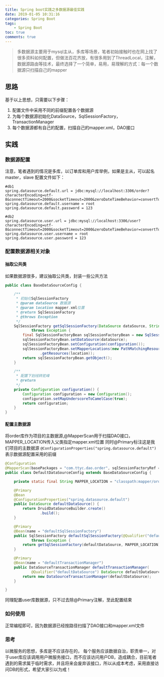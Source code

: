 ```yaml
---
title: Spring boot实践之多数据源最佳实践
date: 2019-01-05 10:31:16
categories: Spring Boot
tags:
	- Spring Boot
toc: true
comments: true
---
```


>多数据源主要用于mysql主从，多库等场景，笔者初始接触时也在网上找了很多资料如何配置，但做法百花齐放，有很多用到了ThreadLocal，注解，数据源路由等技术，最终选择了一个简单，易用，易理解的方式：每一个数据源只扫描自己的mapper

## 思路
基于以上思想，只需要以下步骤：
1. 配置文件中采用不同的前缀配置各个数据源
2. 为每个数据源初始化DataSource，SqlSessionFactory，TransactionManager
3. 每个数据源都有自己的配置，扫描自己的mapper.xml，DAO接口

## 实践

### 数据源配置

注意，笔者遇到的情况是多库，以订单库和用户库举例，如果是主从，可以起名master，slave
配置文件如下：

```
#db1
spring.datasource.default.url = jdbc:mysql://localhost:3306/order?characterEncoding=utf-8&connectTimeout=2000&socketTimeout=2000&zeroDateTimeBehavior=convertToNull
spring.datasource.default.username = root
spring.datasource.default.password = 123

#db2
spring.datasource.user.url = jdbc:mysql://localhost:3306/user?characterEncoding=utf-8&connectTimeout=2000&socketTimeout=2000&zeroDateTimeBehavior=convertToNull
spring.datasource.user.username = root
spring.datasource.user.password = 123
```


### 配置数据源相关对象

#### 抽取公共类

如果数据源很多，建议抽取公共类，封装一些公共方法

```java
public class BaseDataSourceConfig {

    /**
     * 初始化SqlSessionFactory
     * @param dataSource 数据源
     * @param location mapper.xml位置
     * @return SqlSessionFactory
     * @throws Exception
     */
    SqlSessionFactory getSqlSessionFactory(DataSource dataSource, String location)
            throws Exception {
        final SqlSessionFactoryBean sqlSessionFactoryBean = new SqlSessionFactoryBean();
        sqlSessionFactoryBean.setDataSource(dataSource);
        sqlSessionFactoryBean.setConfiguration(configuration());
        sqlSessionFactoryBean.setMapperLocations(new PathMatchingResourcePatternResolver()
                .getResources(location));
        return sqlSessionFactoryBean.getObject();
    }

    /**
     * 配置下划线转驼峰
     * @return
     */
    private Configuration configuration() {
        Configuration configuration = new Configuration();
        configuration.setMapUnderscoreToCamelCase(true);
        return configuration;
    }
}
```

#### 配置主数据源

将order库作为项目的主数据源,@MapperScan用于扫描DAO接口，MAPPER_LOCATION传入父类指定mapper.xml位置
同时@Primary标注这是我们项目的主数据源
`@ConfigurationProperties("spring.datasource.default")` 表示数据源配置采用的前缀

```java
@Configuration
@MapperScan(basePackages = "com.ttyc.dao.order", sqlSessionFactoryRef = "defaultSqlSessionFactory")
public class DefaultDataSourceConfig extends BaseDataSourceConfig {

    private static final String MAPPER_LOCATION = "classpath:mapper/order/*.xml";

    @Primary
    @Bean
    @ConfigurationProperties("spring.datasource.default")
    public DataSource defaultDataSource() {
        return DruidDataSourceBuilder.create()
                .build();
    }

    @Primary
    @Bean(name = "defaultSqlSessionFactory")
    public SqlSessionFactory defaultSqlSessionFactory(@Qualifier("defaultDataSource") DataSource defaultDataSource)
            throws Exception {
        return getSqlSessionFactory(defaultDataSource, MAPPER_LOCATION);
    }

    @Primary
    @Bean(name = "defaultTransactionManager")
    public DataSourceTransactionManager defaultTransactionManager(
            @Qualifier("defaultDataSource") DataSource defaultDataSource) {
        return new DataSourceTransactionManager(defaultDataSource);
    }

}
```

同理配置user库数据源，只不过去除@Primary注解，至此配置结束

### 如何使用

正常编程即可，因为数据源已经按路径扫描了DAO接口和mapper.xml文件


### 思考

以微服务的思想，多库是不应该存在的， 每个服务应该数据自治，职责单一，对于user库应该调用用户微服务接口，而不应该访问用户DB，造成耦合，目前笔者遇到的需求属于临时需求，并且将来会废弃该接口，所以从成本考虑，采用直接访问DB的形式，希望大家引以为戒！

